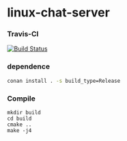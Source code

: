 # linux-chat-server

### Travis-CI
[![Build Status](https://travis-ci.org/Rabenda/linux-chat-server.svg?branch=master)](https://travis-ci.org/Rabenda/linux-chat-server)

### dependence
```bash
conan install . -s build_type=Release
```

### Compile
```
mkdir build
cd build
cmake ..
make -j4
```